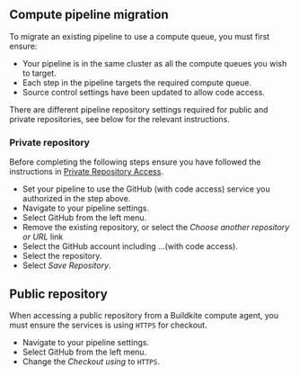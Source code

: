 ## Compute pipeline migration

To migrate an existing pipeline to use a compute queue, you must first ensure:

- Your pipeline is in the same cluster as all the compute queues you wish to target.
- Each step in the pipeline targets the required compute queue.
- Source control settings have been updated to allow code access.

There are different pipeline repository settings required for public and private repositories, see below for the relevant instructions.

### Private repository

Before completing the following steps ensure you have followed the instructions in [Private Repository Access](/docs/buildkite-compute/source-control#commpute-code-access-private-repositories).

- Set your pipeline to use the GitHub (with code access) service you authorized in the step above.
- Navigate to your pipeline settings.
- Select GitHub from the left menu.  
- Remove the existing repository, or select the _Choose another repository or URL_ link
- Select the GitHub account including ...(with code access).
- Select the repository.
- Select _Save Repository_.

## Public repository

When accessing a public repository from a Buildkite compute agent, you must ensure the services is using `HTTPS` for checkout.

- Navigate to your pipeline settings.
- Select GitHub from the left menu.  
- Change the _Checkout using_ to `HTTPS`.
